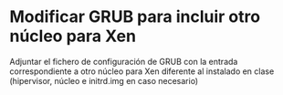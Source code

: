 # Modificar GRUB para incluir otro núcleo para Xen
Adjuntar el fichero de configuración de GRUB con la entrada correspondiente a otro núcleo para Xen diferente al instalado en clase (hipervisor, núcleo e initrd.img en caso necesario)
